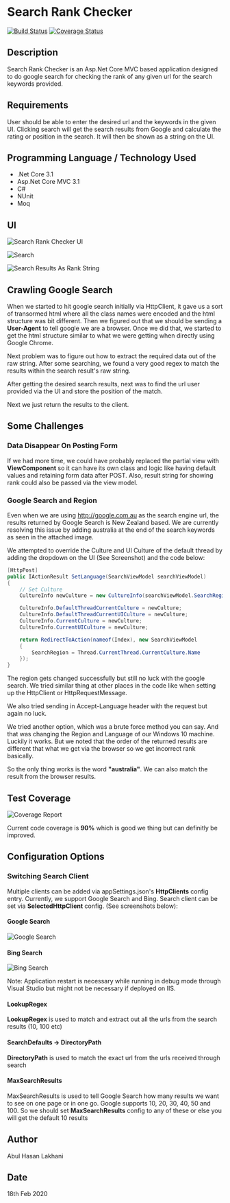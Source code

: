 # Search Rank Checker

[![Build Status](https://travis-ci.org/abulhasanlakhani/SearchRankChecker.svg?branch=master)](https://travis-ci.org/abulhasanlakhani/SearchRankChecker)
[![Coverage Status](https://coveralls.io/repos/github/abulhasanlakhani/SearchRankChecker/badge.svg?branch=master)](https://coveralls.io/github/abulhasanlakhani/SearchRankChecker?branch=master)

## Description

Search Rank Checker is an Asp.Net Core MVC based application designed to do google search for checking the rank of any given url for the search keywords provided.

## Requirements

User should be able to enter the desired url and the keywords in the given UI. Clicking search will get the search results from Google and calculate the rating or position in the search. It will then be shown as a string on the UI.

## Programming Language / Technology Used

* .Net Core 3.1
* Asp.Net Core MVC 3.1
* C#
* NUnit
* Moq

## UI

![Search Rank Checker UI](./Assets/SearchRankChecker_UI.png "Search Rank Checker UI")

![Search](./Assets/SearchRankChecker_Search.png "Search")

![Search Results As Rank String](./Assets/SearchRankChecker_RankString.png "Search Results As Rank String")

## Crawling Google Search

When we started to hit google search initially via HttpClient, it gave us a sort of transormed html where all the class names were encoded and the html structure was bit different. Then we figured out that we should be sending a **User-Agent** to tell google we are a browser. Once we did that, we started to get the html structure similar to what we were getting when directly using Google Chrome.

Next problem was to figure out how to extract the required data out of the raw string. After some searching, we found a very good regex to match the results within the search result's raw string.

After getting the desired search results, next was to find the url user provided via the UI and store the position of the match.

Next we just return the results to the client.

## Some Challenges

### Data Disappear On Posting Form

If we had more time, we could have probably replaced the partial view with **ViewComponent** so it can have its own class and logic like having default values and retaining form data after POST. Also, result string for showing rank could also be passed via the view model.

### Google Search and Region

Even when we are using <http://google.com.au> as the search engine url, the results returned by Google Search is New Zealand based. We are currently resolving this issue by adding australia at the end of the search keywords as seen in the attached image.

We attempted to override the Culture and UI Culture of the default thread by adding the dropdown on the UI (See Screenshot) and the code below:

```csharp
[HttpPost]
public IActionResult SetLanguage(SearchViewModel searchViewModel)
{
    // Set Culture
    CultureInfo newCulture = new CultureInfo(searchViewModel.SearchRegion);

    CultureInfo.DefaultThreadCurrentCulture = newCulture;
    CultureInfo.DefaultThreadCurrentUICulture = newCulture;
    CultureInfo.CurrentCulture = newCulture;
    CultureInfo.CurrentUICulture = newCulture;

    return RedirectToAction(nameof(Index), new SearchViewModel
    {
        SearchRegion = Thread.CurrentThread.CurrentCulture.Name
    });
}
```

The region gets changed successfully but still no luck with the google search. We tried similar thing at other places in the code like when setting up the HttpClient or HttpRequestMessage.

We also tried sending in Accept-Language header with the request but again no luck.

We tried another option, which was a brute force method you can say. And that was changing the Region and Language of our Windows 10 machine. Luckily it works. But we noted that the order of the returned results are different that what we get via the browser so we get incorrect rank basically.

So the only thing works is the word **"australia"**. We can also match the result from the browser results.

## Test Coverage

![Coverage Report](./Assets/CoverageReport.png "Coverage Report")

Current code coverage is **90%** which is good we thing but can definitly be improved.

## Configuration Options

### Switching Search Client

Multiple clients can be added via appSettings.json's **HttpClients** config entry. Currently, we support Google Search and Bing. Search client can be set via **SelectedHttpClient** config. (See screenshots below):

#### Google Search

![Google Search](./Assets/SwitchingClients_Google.png "Google Search")

#### Bing Search

![Bing Search](./Assets/SwitchingClients_Bing.png "Bing Search")

Note: Application restart is necessary while running in debug mode through Visual Studio but might not be necessary if deployed on IIS.

#### LookupRegex

**LookupRegex** is used to match and extract out all the urls from the search results (10, 100 etc)

#### SearchDefaults -> DirectoryPath

**DirectoryPath** is used to match the exact url from the urls received through search

#### MaxSearchResults

MaxSearchResults is used to tell Google Search how many results we want to see on one page or in one go. Google supports 10, 20, 30, 40, 50 and 100. So we should set **MaxSearchResults** config to any of these or else you will get the default 10 results

## Author

Abul Hasan Lakhani

## Date

18th Feb 2020
